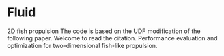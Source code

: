 # Fluid
2D fish propulsion
The code is based on the UDF modification of the following paper. Welcome to read the citation.
Performance evaluation and optimization for two-dimensional fish-like propulsion.
